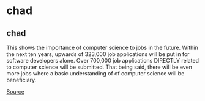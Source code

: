 # chad
## chad
This shows the importance of computer science to jobs in the future. Within the next ten years, upwards of 323,000 job applications will be put in for software developers alone. Over 700,000 job applications DIRECTLY related to computer science will be submitted. That being said, there will be even more jobs where a basic understanding of of computer science will be beneficiary.

[Source](https://appliedcomputing.wisconsin.edu/about-applied-computing/computer-science-jobs/)
